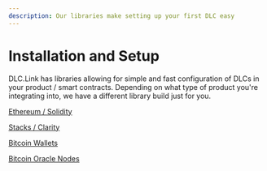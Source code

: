 ```yaml
---
description: Our libraries make setting up your first DLC easy
---
```


# Installation and Setup

DLC.Link has libraries allowing for simple and fast configuration of DLCs in your product / smart contracts. Depending on what type of product you're integrating into, we have a different library build just for you.

[Ethereum / Solidity](installation-and-setup/solidity.md)

[Stacks / Clarity](installation-and-setup/stacks-clarity.md)

[Bitcoin Wallets](installation-and-setup/bitcoin-wallets.md)

[Bitcoin Oracle Nodes](installation-and-setup/bitcoin-oracle-nodes.md)
